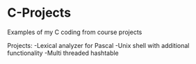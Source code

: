 # C-Projects
Examples of my C coding from course projects

Projects:
-Lexical analyzer for Pascal
-Unix shell with additional functionality
-Multi threaded hashtable
